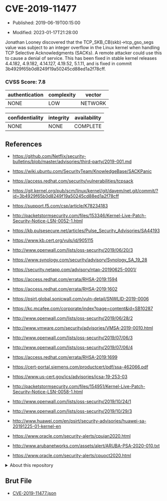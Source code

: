 # CVE-2019-11477

- Published: 2019-06-19T00:15:00

- Modified: 2023-01-17T21:28:00

Jonathan Looney discovered that the TCP_SKB_CB(skb)->tcp_gso_segs value was subject to an integer overflow in the Linux kernel when handling TCP Selective Acknowledgments (SACKs). A remote attacker could use this to cause a denial of service. This has been fixed in stable kernel releases 4.4.182, 4.9.182, 4.14.127, 4.19.52, 5.1.11, and is fixed in commit 3b4929f65b0d8249f19a50245cd88ed1a2f78cff.

### CVSS Score: **7.8**

| authentication | complexity | vector |
| --- | --- | --- |
| NONE | LOW | NETWORK |

| confidentiality | integrity | availability |
| --- | --- | --- |
| NONE | NONE | COMPLETE |

## References

* https://github.com/Netflix/security-bulletins/blob/master/advisories/third-party/2019-001.md

* https://wiki.ubuntu.com/SecurityTeam/KnowledgeBase/SACKPanic

* https://access.redhat.com/security/vulnerabilities/tcpsack

* https://git.kernel.org/pub/scm/linux/kernel/git/davem/net.git/commit/?id=3b4929f65b0d8249f19a50245cd88ed1a2f78cff

* https://support.f5.com/csp/article/K78234183

* http://packetstormsecurity.com/files/153346/Kernel-Live-Patch-Security-Notice-LSN-0052-1.html

* https://kb.pulsesecure.net/articles/Pulse_Security_Advisories/SA44193

* https://www.kb.cert.org/vuls/id/905115

* http://www.openwall.com/lists/oss-security/2019/06/20/3

* https://www.synology.com/security/advisory/Synology_SA_19_28

* https://security.netapp.com/advisory/ntap-20190625-0001/

* https://access.redhat.com/errata/RHSA-2019:1594

* https://access.redhat.com/errata/RHSA-2019:1602

* https://psirt.global.sonicwall.com/vuln-detail/SNWLID-2019-0006

* https://kc.mcafee.com/corporate/index?page=content&id=SB10287

* http://www.openwall.com/lists/oss-security/2019/06/28/2

* http://www.vmware.com/security/advisories/VMSA-2019-0010.html

* http://www.openwall.com/lists/oss-security/2019/07/06/3

* http://www.openwall.com/lists/oss-security/2019/07/06/4

* https://access.redhat.com/errata/RHSA-2019:1699

* https://cert-portal.siemens.com/productcert/pdf/ssa-462066.pdf

* https://www.us-cert.gov/ics/advisories/icsa-19-253-03

* http://packetstormsecurity.com/files/154951/Kernel-Live-Patch-Security-Notice-LSN-0058-1.html

* http://www.openwall.com/lists/oss-security/2019/10/24/1

* http://www.openwall.com/lists/oss-security/2019/10/29/3

* http://www.huawei.com/en/psirt/security-advisories/huawei-sa-20191225-01-kernel-en

* https://www.oracle.com/security-alerts/cpujan2020.html

* http://www.arubanetworks.com/assets/alert/ARUBA-PSA-2020-010.txt

* https://www.oracle.com/security-alerts/cpuoct2020.html

<details>
<summary>About this repository</summary> 

  This repository is part of the project [Live Hack CVE](https://github.com/Live-Hack-CVE). Main website can be found [www.live-hack.org](https://www.live-hack.org) 
  
  Made by [Sn0wAlice](https://github.com/Sn0wAlice) for the people that care about security and need to have a feed of the latest CVEs. Hope you enjoy it, don't forget to star the repo and follow me on [Twitter](https://twitter.com/Sn0wAlice) and [Github](https://github.com/Sn0wAlice). And that is my [personnal website](https://www.alice-snow.me/)

  - [Home Page](https://github.com/Live-Hack-CVE)
  - [Framework](https://github.com/Live-Hack-CVE/cve-framework)
  - [CVE database](https://github.com/Live-Hack-CVE/full_database)
  - [Changelog](https://github.com/Live-Hack-CVE/Changelog)
</details>

## Brut File

* [CVE-2019-11477.json](https://raw.githubusercontent.com/Live-Hack-CVE/full_database/main/cves/2019/CVE-2019-11477.json)

